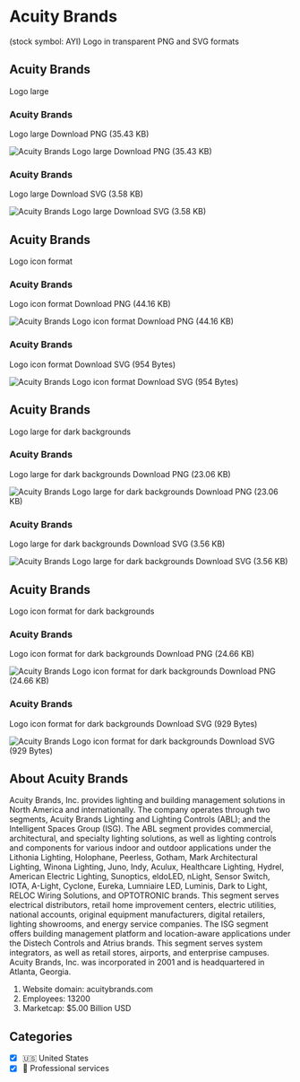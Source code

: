 # Acuity Brands
 (stock symbol: AYI) Logo in transparent PNG and SVG formats

## Acuity Brands
 Logo large

### Acuity Brands
 Logo large Download PNG (35.43 KB)

![Acuity Brands
 Logo large Download PNG (35.43 KB)](/img/orig/AYI_BIG-431e43eb.png)

### Acuity Brands
 Logo large Download SVG (3.58 KB)

![Acuity Brands
 Logo large Download SVG (3.58 KB)](/img/orig/AYI_BIG-137b545c.svg)

## Acuity Brands
 Logo icon format

### Acuity Brands
 Logo icon format Download PNG (44.16 KB)

![Acuity Brands
 Logo icon format Download PNG (44.16 KB)](/img/orig/AYI-eceb25f3.png)

### Acuity Brands
 Logo icon format Download SVG (954 Bytes)

![Acuity Brands
 Logo icon format Download SVG (954 Bytes)](/img/orig/AYI-4b5a8d46.svg)

## Acuity Brands
 Logo large for dark backgrounds

### Acuity Brands
 Logo large for dark backgrounds Download PNG (23.06 KB)

![Acuity Brands
 Logo large for dark backgrounds Download PNG (23.06 KB)](/img/orig/AYI_BIG.D-6324713d.png)

### Acuity Brands
 Logo large for dark backgrounds Download SVG (3.56 KB)

![Acuity Brands
 Logo large for dark backgrounds Download SVG (3.56 KB)](/img/orig/AYI_BIG.D-0af8d289.svg)

## Acuity Brands
 Logo icon format for dark backgrounds

### Acuity Brands
 Logo icon format for dark backgrounds Download PNG (24.66 KB)

![Acuity Brands
 Logo icon format for dark backgrounds Download PNG (24.66 KB)](/img/orig/AYI.D-9c2f2ec7.png)

### Acuity Brands
 Logo icon format for dark backgrounds Download SVG (929 Bytes)

![Acuity Brands
 Logo icon format for dark backgrounds Download SVG (929 Bytes)](/img/orig/AYI.D-cf3bc258.svg)

## About Acuity Brands


Acuity Brands, Inc. provides lighting and building management solutions in North America and internationally. The company operates through two segments, Acuity Brands Lighting and Lighting Controls (ABL); and the Intelligent Spaces Group (ISG). The ABL segment provides commercial, architectural, and specialty lighting solutions, as well as lighting controls and components for various indoor and outdoor applications under the Lithonia Lighting, Holophane, Peerless, Gotham, Mark Architectural Lighting, Winona Lighting, Juno, Indy, Aculux, Healthcare Lighting, Hydrel, American Electric Lighting, Sunoptics, eldoLED, nLight, Sensor Switch, IOTA, A-Light, Cyclone, Eureka, Lumniaire LED, Luminis, Dark to Light, RELOC Wiring Solutions, and OPTOTRONIC brands. This segment serves electrical distributors, retail home improvement centers, electric utilities, national accounts, original equipment manufacturers, digital retailers, lighting showrooms, and energy service companies. The ISG segment offers building management platform and location-aware applications under the Distech Controls and Atrius brands. This segment serves system integrators, as well as retail stores, airports, and enterprise campuses. Acuity Brands, Inc. was incorporated in 2001 and is headquartered in Atlanta, Georgia.

1. Website domain: acuitybrands.com
2. Employees: 13200
3. Marketcap: $5.00 Billion USD


## Categories
- [x] 🇺🇸 United States
- [x] 💼 Professional services
